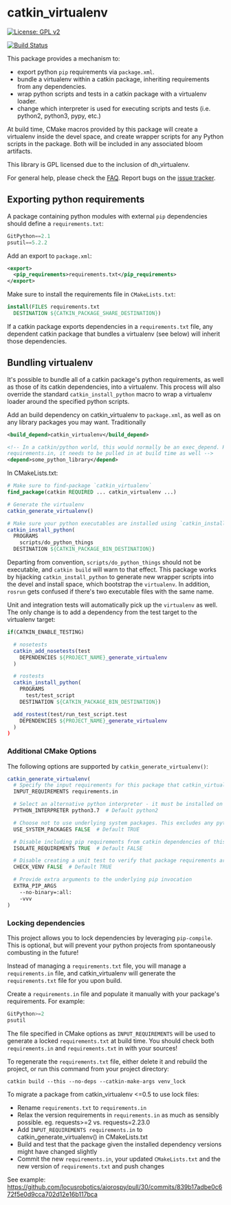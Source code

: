 # catkin_virtualenv

[![License: GPL v2](https://img.shields.io/badge/License-GPL%20v2-blue.svg)](https://www.gnu.org/licenses/old-licenses/gpl-2.0.en.html)

[![Build Status](https://travis-ci.org/locusrobotics/catkin_virtualenv.svg?branch=master)](https://travis-ci.org/locusrobotics/catkin_virtualenv)

This package provides a mechanism to:

- export python `pip` requirements via `package.xml`.
- bundle a virtualenv within a catkin package, inheriting requirements from any dependencies.
- wrap python scripts and tests in a catkin package with a virtualenv loader.
- change which interpreter is used for executing scripts and tests (i.e. python2, python3, pypy, etc.)

At build time, CMake macros provided by this package will create a virtualenv inside the devel space, and create
wrapper scripts for any Python scripts in the package. Both will be included in any associated bloom artifacts.

This library is GPL licensed due to the inclusion of dh_virtualenv.

For general help, please check the [FAQ](http://answers.ros.org/questions/tags:catkin_virtualenv). Report bugs on the [issue tracker](https://github.com/locusrobotics/catkin_virtualenv/issues).

## Exporting python requirements

A package containing python modules with external `pip` dependencies should define a `requirements.txt`:

```python
GitPython==2.1
psutil==5.2.2
```

Add an export to `package.xml`:

```xml
<export>
  <pip_requirements>requirements.txt</pip_requirements>
</export>
```

Make sure to install the requirements file in `CMakeLists.txt`:

```cmake
install(FILES requirements.txt
  DESTINATION ${CATKIN_PACKAGE_SHARE_DESTINATION})
```

If a catkin package exports dependencies in a `requirements.txt` file, any dependent catkin package that bundles a virtualenv (see below) will inherit those dependencies.



## Bundling virtualenv

It's possible to bundle all of a catkin package's python requirements, as well as those of its catkin dependencies,
into a virtualenv. This process will also override the standard `catkin_install_python` macro to wrap a virtualenv
loader around the specified python scripts.

Add an build dependency on catkin_virtualenv to `package.xml`, as well as on any library packages you may want. Traditionally

```xml
<build_depend>catkin_virtualenv</build_depend>

<!-- In a catkin/python world, this would normally be an exec_depend. However, if `some_python_library` exports
requirements.in, it needs to be pulled in at build time as well -->
<depend>some_python_library</depend>
```

In CMakeLists.txt:

```cmake
# Make sure to find-package `catkin_virtualenv`
find_package(catkin REQUIRED ... catkin_virtualenv ...)

# Generate the virtualenv
catkin_generate_virtualenv()

# Make sure your python executables are installed using `catkin_install_python`:
catkin_install_python(
  PROGRAMS
    scripts/do_python_things
  DESTINATION ${CATKIN_PACKAGE_BIN_DESTINATION})
```

Departing from convention, `scripts/do_python_things` should not be executable, and `catkin build` will warn to that effect.
This package works by hijacking `catkin_install_python` to generate new wrapper scripts into the devel and install space,
which bootstrap the `virtualenv`. In addition, `rosrun` gets confused if there's two executable files with the same name.

Unit and integration tests will automatically pick up the `virtualenv` as well. The only change is to add a dependency
from the test target to the virtualenv target:

```cmake
if(CATKIN_ENABLE_TESTING)

  # nosetests
  catkin_add_nosetests(test
    DEPENDENCIES ${PROJECT_NAME}_generate_virtualenv
  )

  # rostests
  catkin_install_python(
    PROGRAMS
      test/test_script
    DESTINATION ${CATKIN_PACKAGE_BIN_DESTINATION})

  add_rostest(test/run_test_script.test
    DEPENDENCIES ${PROJECT_NAME}_generate_virtualenv
  )
)
```

### Additional CMake Options

The following options are supported by `catkin_generate_virtualenv()`:

```cmake
catkin_generate_virtualenv(
  # Specify the input requirements for this package that catkin_virtualenv will automatically lock.
  INPUT_REQUIREMENTS requirements.in

  # Select an alternative python interpreter - it must be installed on the system.
  PYTHON_INTERPRETER python3.7  # Default python2

  # Choose not to use underlying system packages. This excludes any python packages installed by apt or system-pip from the environment.
  USE_SYSTEM_PACKAGES FALSE  # Default TRUE

  # Disable including pip requirements from catkin dependencies of this package.
  ISOLATE_REQUIREMENTS TRUE  # Default FALSE

  # Disable creating a unit test to verify that package requirements are locked.
  CHECK_VENV FALSE  # Default TRUE

  # Provide extra arguments to the underlying pip invocation
  EXTRA_PIP_ARGS
    --no-binary=:all:
    -vvv
)
```

### Locking dependencies

This project allows you to lock dependencies by leveraging `pip-compile`. This is optional, but will prevent your
python projects from spontaneously combusting in the future!

Instead of managing a `requirements.txt` file, you will manage a `requirements.in` file, and catkin_virtualenv will generate the `requirements.txt` file for you upon build.

Create a `requirements.in` file and populate it manually with your package's requirements. For example:

```python
GitPython>=2
psutil
```

The file specified in CMake options as `INPUT_REQUIREMENTS` will be used to generate a locked `requirements.txt`
at build time. You should check both `requirements.in` and `requirements.txt` in with your sources!

To regenerate the `requirements.txt` file, either delete it and rebuild the project, or run this command from your project directory:

`catkin build --this --no-deps --catkin-make-args venv_lock`

To migrate a package from catkin_virtualenv <=0.5 to use lock files:

- Rename `requirements.txt` to `requirements.in`
- Relax the version requirements in `requirements.in` as much as sensibly possible. eg. requests>=2  vs. requests=2.23.0
- Add `INPUT_REQUIREMENTS requirements.in` to catkin_generate_virtualenv() in CMakeLists.txt
- Build and test that the package given the installed dependency versions might have changed slightly
- Commit the new `requirements.in`, your updated `CMakeLists.txt` and the new version of `requirements.txt` and push changes

See example: https://github.com/locusrobotics/aiorospy/pull/30/commits/839b17adbe0c672f5e0d9cca702d12e16b117bca
